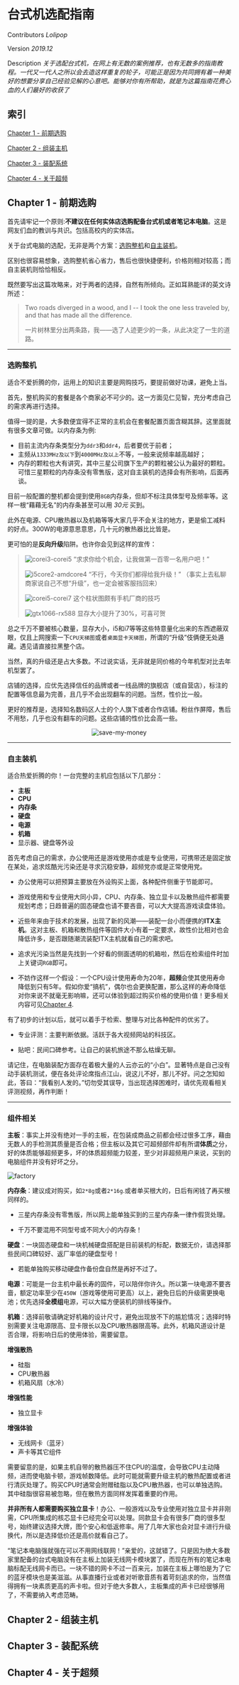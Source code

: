 # 台式机选配指南

Contributors *Lolipop*

Version *2019.12*

Description *关于选配台式机，在网上有无数的案例推荐，也有无数多的指南教程。一代又一代人之所以会去造这样重复的轮子，可能正是因为共同拥有着一种美好的想要分享自己经验见解的心意吧。能够对你有所帮助，就是为这篇指南花费心血的人们最好的收获了*

## 索引

[Chapter 1 - 前期选购](#chapter-1---%e5%89%8d%e6%9c%9f%e9%80%89%e8%b4%ad)

[Chapter 2 - 组装主机](#chapter-2---%e7%bb%84%e8%a3%85%e4%b8%bb%e6%9c%ba)

[Chapter 3 - 装配系统](#chapter-3---%e8%a3%85%e9%85%8d%e7%b3%bb%e7%bb%9f)

[Chapter 4 - 关于超频](#chapter-4---%e5%85%b3%e4%ba%8e%e8%b6%85%e9%a2%91)

## Chapter 1 - 前期选购

首先请牢记一个原则:**不建议在任何实体店选购配备台式机或者笔记本电脑**。这是网友们血的教训与共识。包括高校内的实体店。

关于台式电脑的选配，无非是两个方案：[选购整机](#%e9%80%89%e8%b4%ad%e6%95%b4%e6%9c%ba)和[自主装机](#%e8%87%aa%e4%b8%bb%e8%a3%85%e6%9c%ba)。

区别也很容易想象，选购整机省心省力，售后也很快捷便利，价格则相对较高；而自主装机则恰恰相反。

既然要写出这篇攻略来，对于两者的选择，自然有所倾向。正如耳熟能详的英文诗所述：

> Two roads diverged in a wood, and I --
> I took the one less traveled by,
> and that has made all the difference.
>
> 一片树林里分出两条路，我——选了人迹更少的一条，从此决定了一生的道路。

---

### 选购整机

适合不爱折腾的你，运用上的知识主要是网购技巧，要提前做好功课，避免上当。

首先，整机购买的套餐是各个商家必不可少的。这一方面见仁见智，充分考虑自己的需求再进行选择。

值得一提的是，大多数便宜得不正常的主机会在套餐配置页面含糊其辞。这里面就有很多文章可做。以内存条为例:

- 目前主流内存条类型分为`ddr3`和`ddr4`，后者要优于前者；
- 主频从`1333MHz及以下`到`4000MHz及以上`不等，一般来说频率越高越好；
- 内存的颗粒也大有讲究，其中三星公司旗下生产的颗粒被公认为最好的颗粒。可惜三星颗粒的内存条没有零售版，这对自主装机的选择会有所影响，后面再谈。

目前一般配置的整机都会提到使用`8GB`内存条，但却不标注具体型号及频率等。这样一根“藉藉无名”的内存条甚至可以用 *30元* 买到。

此外在电源、CPU散热器以及机箱等等大家几乎不会关注的地方，更是偷工减料的好点。300W的电源意思意思，几十元的散热器比比皆是。

更可怕的是**反向升级**陷阱。也许你会见到这样的宣传：

> ![corei3-corei5](/pic/corei3-corei5.jpg)
> “求求你给个机会，让我做第一百零一名用户吧！”
>
> ![i5core2-amdcore4](/pic/i5core2-amdcore4.png)
> “不行，今天你们都得给我升级！”
> （事实上去私聊商家说自己不想“升级”，也一定会被客服挡回来）
>
> ![corei5-corei7](/pic/corei5-corei7.png)
> 这个柱状图颇有手机厂商的技巧
>
> ![gtx1066-rx588](/pic/gtx1066-rx588.png)
> 显存大小提升了30%，可喜可贺

总之千万不要被核心数量，显存大小，i5和i7等等这些特意量化出来的东西遮蔽双眼，仅且上网搜索一下`CPU天梯图`或者`桌面显卡天梯图`，所谓的“升级”伎俩便无处遁藏。遇见请直接拉黑整个店。

当然，真的升级还是占大多数。不过说实话，无非就是同价格的今年机型对比去年机型罢了。

店铺的选择，应优先选择信任的品牌或者一线品牌的旗舰店（或自营店），标注的配置等信息最为完善，且几乎不会出现翻车的问题。当然，性价比一般。

更好的推荐是，选择知名数码区人士的个人旗下或者合作店铺。粉丝作屏障，售后不用愁，几乎也没有翻车的问题。这些店铺的性价比会高一些。

<div align=center>

![save-my-money](pic/less-spend.gif)

</div>

---

### 自主装机

适合热爱折腾的你！一台完整的主机应包括以下几部分：

- **主板**
- **CPU**
- **内存条**
- **硬盘**
- **电源**
- **机箱**
- 显示器、键盘等外设

首先考虑自己的需求，办公使用还是游戏使用亦或是专业使用，可携带还是固定放在某处，追求炫酷光污染还是寻求沉稳安静，超频党亦或是正常使用党。

- 办公使用可以把预算主要放在外设购买上面，各种配件侧重于节能即可。

- 游戏使用和专业使用大同小异，CPU、内存条、独立显卡以及散热组件都需要规划考虑；日趋普遍的固态硬盘也请不要吝啬，可以大大提高游戏读盘体验。

- 近些年来由于技术的发展，出现了新的风潮——装配一台小而便携的**ITX主机**。这对主板、机箱和散热组件等固件大小有着一定要求，故性价比相对也会降低许多，是否跟随潮流装配ITX主机就看自己的需求吧。

- 追求光污染当然是先找到一个好看的侧面透明的机箱啦，然后在检索组件时加上关键词`RGB`即可。

- 不妨作这样一个假设：一个CPU设计使用寿命为20年，**超频**会使其使用寿命降低到只有5年。假如你爱“搞机”，偶尔也会更换配置，那么这样的寿命降低对你来说不就毫无影响嘛，还可以体验到超过购买价格的使用价值！更多相关内容可见[Chapter 4](#chapter-4---%e5%85%b3%e4%ba%8e%e8%b6%85%e9%a2%91).

有了初步的计划以后，就可以着手于检索、整理与对比各种配件的优劣了。

- 专业评测：主要判断依据。活跃于各大视频网站的科技区。

- 贴吧：民间口碑参考。让自己的装机旅途不那么枯燥无聊。

请记住，在电脑装配方面存在着极大量的人云亦云的“小白”。显著特点是自己没有动手装机测试，便在各处评论席指点江山，说这儿不好，那儿不好。问之怎知如此，答曰：“我看别人发的。”切勿受其误导，当出现选择困难时，请优先观看相关评测视频，再作判断！

---

### 组件相关

**主板**：事实上并没有绝对一手的主板，在包装成商品之前都会经过很多工序，藉由无数人的手检测其质量是否合格；但主板以及其它可超频部件却有所谓**体质**之分，好的体质能够超频更多，坏的体质超频能力较差，至少对非超频用户来说，买到的电脑组件并没有好坏之分。

![factory](/pic/factory.jpg)

**内存条**：建议成对购买，如`2*8g`或者`2*16g`.或者单买根大的，日后有闲钱了再买根同样的。

- 三星内存条没有零售版，所以网上能单独买到的三星内存条一律作假货处理。

- 千万不要混用不同型号或不同大小的内存条！

**硬盘**：一块固态硬盘和一块机械硬盘搭配是目前装机的标配，数据无价，请选择那些民间口碑较好、返厂率低的硬盘型号！

- 若能单独购买移动硬盘作备份盘自然是再好不过了。

**电源**：可能是一台主机中最长寿的固件，可以陪伴你许久。所以第一块电源不要吝啬，额定功率至少在`450W`（游戏等使用可更高）以上，避免日后的升级需更换电池；优先选择**全模组**电源，可以大幅方便装机的排线等操作。

**机箱**：选择前敬请确定好机箱的设计尺寸，避免出现放不下的尴尬情况；选择时特别需要关注电源限高、显卡限长以及CPU散热器限高等。此外，机箱风道设计是否合理，将影响日后的使用体验，需要留意。

**增强散热**

- 硅脂
- CPU散热器
- 机箱风扇（水冷）

**增强性能**

- 独立显卡

**增强体验**

- 无线网卡（蓝牙）
- 声卡等其它组件

需要留意的是，如果主机自带的散热器压不住CPU的温度，会导致CPU主动降频，进而使电脑卡顿，游戏帧数降低。此时可能就需要升级主机的散热配置或者进行清灰处理了。购买CPU时通常会附赠硅脂以及CPU散热器，也可以单独选购。其中硅脂很容易被忽略，但在散热方面同样发挥着重要的作用。

**并非所有人都需要购买独立显卡**！办公、一般游戏以及专业使用对独立显卡并非刚需，CPU所集成的核芯显卡已经完全可以处理。同款显卡会有很多厂商的很多型号，始终建议选择大牌，图个安心和低返修率。用了几年大家也会对显卡进行升级换代，所以是选择低价还是高价就看自己了。

“笔记本电脑强就强在可以不用网线联网！”亲爱的，这就错了。只是因为绝大多数家里配备的台式电脑没有在主板上加装无线网卡模块罢了，而现在所有的笔记本电脑标配无线网卡而已。一块不错的网卡不过一百来元，加装在主板上哪怕是为了它的蓝牙模块也是美滋滋。从事直播行业或者对听歌音质有着苛刻追求的你，当然值得拥有一块素质更高的声卡啦。但对于绝大多数人，主板集成的声卡已经很够用了，不需要纳入考虑范畴。

## Chapter 2 - 组装主机

## Chapter 3 - 装配系统

## Chapter 4 - 关于超频
